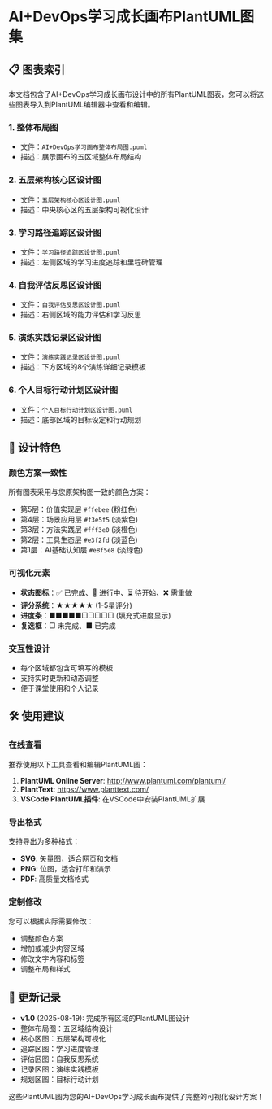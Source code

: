 # AI+DevOps学习成长画布PlantUML图集

## 📋 图表索引

本文档包含了AI+DevOps学习成长画布设计中的所有PlantUML图表，您可以将这些图表导入到PlantUML编辑器中查看和编辑。

### 1. 整体布局图
- 文件：`AI+DevOps学习画布整体布局图.puml`
- 描述：展示画布的五区域整体布局结构

### 2. 五层架构核心区设计图  
- 文件：`五层架构核心区设计图.puml`
- 描述：中央核心区的五层架构可视化设计

### 3. 学习路径追踪区设计图
- 文件：`学习路径追踪区设计图.puml`  
- 描述：左侧区域的学习进度追踪和里程碑管理

### 4. 自我评估反思区设计图
- 文件：`自我评估反思区设计图.puml`
- 描述：右侧区域的能力评估和学习反思

### 5. 演练实践记录区设计图
- 文件：`演练实践记录区设计图.puml`
- 描述：下方区域的8个演练详细记录模板

### 6. 个人目标行动计划区设计图
- 文件：`个人目标行动计划区设计图.puml` 
- 描述：底部区域的目标设定和行动规划

## 🎨 设计特色

### 颜色方案一致性
所有图表采用与您原架构图一致的颜色方案：
- 第5层：价值实现层 `#ffebee` (粉红色)
- 第4层：场景应用层 `#f3e5f5` (淡紫色)  
- 第3层：方法实践层 `#fff3e0` (淡橙色)
- 第2层：工具生态层 `#e3f2fd` (淡蓝色)
- 第1层：AI基础认知层 `#e8f5e8` (淡绿色)

### 可视化元素
- **状态图标**：✅ 已完成、🔄 进行中、⏳ 待开始、❌ 需重做
- **评分系统**：★★★★★ (1-5星评分)
- **进度条**：■■■■■□□□□□ (填充式进度显示)
- **复选框**：□ 未完成、■ 已完成

### 交互性设计
- 每个区域都包含可填写的模板
- 支持实时更新和动态调整
- 便于课堂使用和个人记录

## 🛠️ 使用建议

### 在线查看
推荐使用以下工具查看和编辑PlantUML图：
1. **PlantUML Online Server**: http://www.plantuml.com/plantuml/
2. **PlantText**: https://www.planttext.com/
3. **VSCode PlantUML插件**: 在VSCode中安装PlantUML扩展

### 导出格式
支持导出为多种格式：
- **SVG**: 矢量图，适合网页和文档
- **PNG**: 位图，适合打印和演示
- **PDF**: 高质量文档格式

### 定制修改
您可以根据实际需要修改：
- 调整颜色方案
- 增加或减少内容区域
- 修改文字内容和标签
- 调整布局和样式

## 📝 更新记录

- **v1.0** (2025-08-19): 完成所有区域的PlantUML图设计
- 整体布局图：五区域结构设计
- 核心区图：五层架构可视化  
- 追踪区图：学习进度管理
- 评估区图：自我反思系统
- 记录区图：演练实践模板
- 规划区图：目标行动计划

这些PlantUML图为您的AI+DevOps学习成长画布提供了完整的可视化设计方案！
